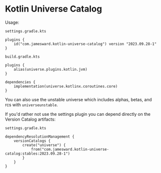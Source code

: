# Kotlin Universe Catalog

Usage:

`settings.gradle.kts`
```
plugins {
    id("com.jamesward.kotlin-universe-catalog") version "2023.09.28-1"
}
```

`build.gradle.kts`
```
plugins {
    alias(universe.plugins.kotlin.jvm)
}

dependencies {
    implementation(universe.kotlinx.coroutines.core)
}
```

You can also use the unstable universe which includes alphas, betas, and rcs with `universeunstable`.

If you'd rather not use the settings plugin you can depend directly on the Version Catalog artifacts:

`settings.gradle.kts`
```
dependencyResolutionManagement {
    versionCatalogs {
        create("universe") {
            from("com.jamesward.kotlin-universe-catalog:stables:2023.09.28-1")
        }
    }
}
```